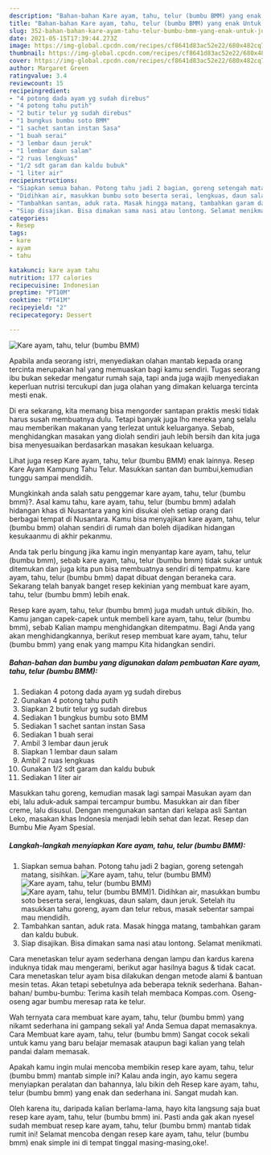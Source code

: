 ```yaml
---
description: "Bahan-bahan Kare ayam, tahu, telur (bumbu BMM) yang enak Untuk Jualan"
title: "Bahan-bahan Kare ayam, tahu, telur (bumbu BMM) yang enak Untuk Jualan"
slug: 352-bahan-bahan-kare-ayam-tahu-telur-bumbu-bmm-yang-enak-untuk-jualan
date: 2021-05-15T17:39:44.273Z
image: https://img-global.cpcdn.com/recipes/cf8641d83ac52e22/680x482cq70/kare-ayam-tahu-telur-bumbu-bmm-foto-resep-utama.jpg
thumbnail: https://img-global.cpcdn.com/recipes/cf8641d83ac52e22/680x482cq70/kare-ayam-tahu-telur-bumbu-bmm-foto-resep-utama.jpg
cover: https://img-global.cpcdn.com/recipes/cf8641d83ac52e22/680x482cq70/kare-ayam-tahu-telur-bumbu-bmm-foto-resep-utama.jpg
author: Margaret Green
ratingvalue: 3.4
reviewcount: 15
recipeingredient:
- "4 potong dada ayam yg sudah direbus"
- "4 potong tahu putih"
- "2 butir telur yg sudah direbus"
- "1 bungkus bumbu soto BMM"
- "1 sachet santan instan Sasa"
- "1 buah serai"
- "3 lembar daun jeruk"
- "1 lembar daun salam"
- "2 ruas lengkuas"
- "1/2 sdt garam dan kaldu bubuk"
- "1 liter air"
recipeinstructions:
- "Siapkan semua bahan. Potong tahu jadi 2 bagian, goreng setengah matang, sisihkan."
- "Didihkan air, masukkan bumbu soto beserta serai, lengkuas, daun salam, daun jeruk. Setelah itu masukkan tahu goreng, ayam dan telur rebus, masak sebentar sampai mau mendidih."
- "Tambahkan santan, aduk rata. Masak hingga matang, tambahkan garam dan kaldu bubuk."
- "Siap disajikan. Bisa dimakan sama nasi atau lontong. Selamat menikmati."
categories:
- Resep
tags:
- kare
- ayam
- tahu

katakunci: kare ayam tahu 
nutrition: 177 calories
recipecuisine: Indonesian
preptime: "PT10M"
cooktime: "PT41M"
recipeyield: "2"
recipecategory: Dessert

---
```



![Kare ayam, tahu, telur (bumbu BMM)](https://img-global.cpcdn.com/recipes/cf8641d83ac52e22/680x482cq70/kare-ayam-tahu-telur-bumbu-bmm-foto-resep-utama.jpg)

Apabila anda seorang istri, menyediakan olahan mantab kepada orang tercinta merupakan hal yang memuaskan bagi kamu sendiri. Tugas seorang ibu bukan sekedar mengatur rumah saja, tapi anda juga wajib menyediakan keperluan nutrisi tercukupi dan juga olahan yang dimakan keluarga tercinta mesti enak.

Di era  sekarang, kita memang bisa mengorder santapan praktis meski tidak harus susah membuatnya dulu. Tetapi banyak juga lho mereka yang selalu mau memberikan makanan yang terlezat untuk keluarganya. Sebab, menghidangkan masakan yang diolah sendiri jauh lebih bersih dan kita juga bisa menyesuaikan berdasarkan masakan kesukaan keluarga. 

Lihat juga resep Kare ayam, tahu, telur (bumbu BMM) enak lainnya. Resep Kare Ayam Kampung Tahu Telur. Masukkan santan dan bumbui,kemudian tunggu sampai mendidih.

Mungkinkah anda salah satu penggemar kare ayam, tahu, telur (bumbu bmm)?. Asal kamu tahu, kare ayam, tahu, telur (bumbu bmm) adalah hidangan khas di Nusantara yang kini disukai oleh setiap orang dari berbagai tempat di Nusantara. Kamu bisa menyajikan kare ayam, tahu, telur (bumbu bmm) olahan sendiri di rumah dan boleh dijadikan hidangan kesukaanmu di akhir pekanmu.

Anda tak perlu bingung jika kamu ingin menyantap kare ayam, tahu, telur (bumbu bmm), sebab kare ayam, tahu, telur (bumbu bmm) tidak sukar untuk ditemukan dan juga kita pun bisa membuatnya sendiri di tempatmu. kare ayam, tahu, telur (bumbu bmm) dapat dibuat dengan beraneka cara. Sekarang telah banyak banget resep kekinian yang membuat kare ayam, tahu, telur (bumbu bmm) lebih enak.

Resep kare ayam, tahu, telur (bumbu bmm) juga mudah untuk dibikin, lho. Kamu jangan capek-capek untuk membeli kare ayam, tahu, telur (bumbu bmm), sebab Kalian mampu menghidangkan ditempatmu. Bagi Anda yang akan menghidangkannya, berikut resep membuat kare ayam, tahu, telur (bumbu bmm) yang enak yang mampu Kita hidangkan sendiri.

<!--inarticleads1-->

##### Bahan-bahan dan bumbu yang digunakan dalam pembuatan Kare ayam, tahu, telur (bumbu BMM):

1. Sediakan 4 potong dada ayam yg sudah direbus
1. Gunakan 4 potong tahu putih
1. Siapkan 2 butir telur yg sudah direbus
1. Sediakan 1 bungkus bumbu soto BMM
1. Sediakan 1 sachet santan instan Sasa
1. Sediakan 1 buah serai
1. Ambil 3 lembar daun jeruk
1. Siapkan 1 lembar daun salam
1. Ambil 2 ruas lengkuas
1. Gunakan 1/2 sdt garam dan kaldu bubuk
1. Sediakan 1 liter air


Masukkan tahu goreng, kemudian masak lagi sampai Masukan ayam dan ebi, lalu aduk-aduk sampai tercampur bumbu. Masukkan air dan fiber creme, lalu disusul. Dengan mengunakan santan dari kelapa asli Santan Leko, masakan khas Indonesia menjadi lebih sehat dan lezat. Resep dan Bumbu Mie Ayam Spesial. 

<!--inarticleads2-->

##### Langkah-langkah menyiapkan Kare ayam, tahu, telur (bumbu BMM):

1. Siapkan semua bahan. Potong tahu jadi 2 bagian, goreng setengah matang, sisihkan.
<img src="https://img-global.cpcdn.com/steps/27d2ab5b37717fba/160x128cq70/kare-ayam-tahu-telur-bumbu-bmm-langkah-memasak-1-foto.jpg" alt="Kare ayam, tahu, telur (bumbu BMM)"><img src="https://img-global.cpcdn.com/steps/2783a8eae902f7a0/160x128cq70/kare-ayam-tahu-telur-bumbu-bmm-langkah-memasak-1-foto.jpg" alt="Kare ayam, tahu, telur (bumbu BMM)"><img src="https://img-global.cpcdn.com/steps/036a5f965cbfb388/160x128cq70/kare-ayam-tahu-telur-bumbu-bmm-langkah-memasak-1-foto.jpg" alt="Kare ayam, tahu, telur (bumbu BMM)">1. Didihkan air, masukkan bumbu soto beserta serai, lengkuas, daun salam, daun jeruk. Setelah itu masukkan tahu goreng, ayam dan telur rebus, masak sebentar sampai mau mendidih.
1. Tambahkan santan, aduk rata. Masak hingga matang, tambahkan garam dan kaldu bubuk.
1. Siap disajikan. Bisa dimakan sama nasi atau lontong. Selamat menikmati.


Cara menetaskan telur ayam sederhana dengan lampu dan kardus karena induknya tidak mau mengerami, berikut agar hasilnya bagus &amp; tidak cacat. Cara menetaskan telur ayam bisa dilakukan dengan metode alami &amp; bantuan mesin tetas. Akan tetapi sebetulnya ada beberapa teknik sederhana. Bahan-bahan/ bumbu-bumbu: Terima kasih telah membaca Kompas.com. Oseng-oseng agar bumbu meresap rata ke telur. 

Wah ternyata cara membuat kare ayam, tahu, telur (bumbu bmm) yang nikamt sederhana ini gampang sekali ya! Anda Semua dapat memasaknya. Cara Membuat kare ayam, tahu, telur (bumbu bmm) Sangat cocok sekali untuk kamu yang baru belajar memasak ataupun bagi kalian yang telah pandai dalam memasak.

Apakah kamu ingin mulai mencoba membikin resep kare ayam, tahu, telur (bumbu bmm) mantab simple ini? Kalau anda ingin, ayo kamu segera menyiapkan peralatan dan bahannya, lalu bikin deh Resep kare ayam, tahu, telur (bumbu bmm) yang enak dan sederhana ini. Sangat mudah kan. 

Oleh karena itu, daripada kalian berlama-lama, hayo kita langsung saja buat resep kare ayam, tahu, telur (bumbu bmm) ini. Pasti anda gak akan nyesel sudah membuat resep kare ayam, tahu, telur (bumbu bmm) mantab tidak rumit ini! Selamat mencoba dengan resep kare ayam, tahu, telur (bumbu bmm) enak simple ini di tempat tinggal masing-masing,oke!.

